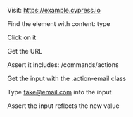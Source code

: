 Visit: https://example.cypress.io

Find the element with content: type

Click on it

Get the URL

Assert it includes: /commands/actions

Get the input with the .action-email class

Type fake@email.com into the input

Assert the input reflects the new value
